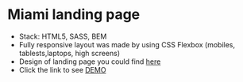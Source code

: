 # Miami landing page
- Stack: HTML5, SASS, BEM
- Fully responsive layout was made by using CSS Flexbox (mobiles, tablests,laptops, high screens)
- Design of landing page you could find [here](https://www.figma.com/file/nHz8bflIwJaWP3P99vKTH5/miami_home_new)
- Click the link to see [DEMO](https://Pavliklaw7.github.io/layout_miami/)
